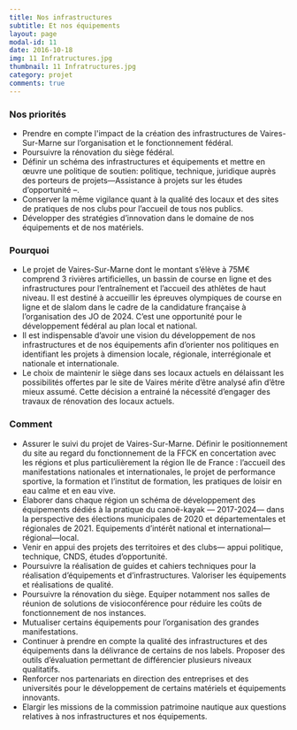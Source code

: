 ```yaml
---
title: Nos infrastructures
subtitle: Et nos équipements
layout: page
modal-id: 11
date: 2016-10-18
img: 11 Infratructures.jpg
thumbnail: 11 Infratructures.jpg
category: projet
comments: true
---
```


### Nos priorités

  - Prendre en compte l'impact de la création des infrastructures de Vaires-Sur-Marne sur l’organisation et le fonctionnement fédéral.
  - Poursuivre la rénovation du siège fédéral.
  - Définir un schéma des infrastructures et équipements et mettre en œuvre une politique de soutien: politique, technique, juridique auprès des porteurs de projets—Assistance à projets sur les études d’opportunité –.
  - Conserver la même vigilance quant à la qualité des locaux et des sites de pratiques de nos clubs pour l’accueil de tous nos publics.
  - Développer des stratégies d’innovation dans le domaine de nos équipements et de nos matériels.

### Pourquoi

  - Le projet de Vaires-Sur-Marne dont le montant s’élève à 75M€ comprend 3 rivières artificielles, un bassin de course en ligne et des infrastructures pour l’entraînement et l’accueil des athlètes de haut niveau. Il est destiné à accueillir les épreuves olympiques de course en ligne et de slalom dans le cadre de la candidature française à l’organisation des JO de 2024. C’est une opportunité pour le développement fédéral au plan local et national.
  - Il est indispensable d’avoir une vision du développement de nos infrastructures et de nos équipements afin d’orienter nos politiques en identifiant les projets à dimension locale, régionale, interrégionale et nationale et internationale.
  - Le choix de maintenir le siège dans ses locaux actuels en délaissant les possibilités offertes par le site de Vaires mérite d’être analysé afin d’être mieux assumé. Cette décision a entrainé la nécessité d’engager des travaux de rénovation des locaux actuels.

### Comment

  - Assurer le suivi du projet de Vaires-Sur-Marne. Définir le positionnement du site au regard du fonctionnement de la FFCK en concertation avec les régions et plus particulièrement la région Ile de France : l’accueil des manifestations nationales et internationales, le projet de performance sportive, la formation et l’institut de formation, les pratiques de loisir en eau calme et en eau vive.
  - Élaborer dans chaque région un schéma de développement des équipements dédiés à la pratique du canoë-kayak — 2017-2024— dans la perspective des élections municipales de 2020 et départementales et régionales de 2021. Equipements d’intérêt national et international—régional—local.
  - Venir en appui des projets des territoires et des clubs— appui politique, technique, CNDS, études d’opportunité.
  - Poursuivre la réalisation de guides et cahiers techniques pour la réalisation d’équipements et d’infrastructures. Valoriser les équipements et réalisations de qualité.
  - Poursuivre la rénovation du siège. Equiper notamment nos salles de réunion de solutions de visioconférence pour réduire les coûts de fonctionnement de nos instances.
  - Mutualiser certains équipements pour l’organisation des grandes manifestations.
  - Continuer à prendre en compte la qualité des infrastructures et des équipements dans la délivrance de certains de nos labels. Proposer des outils d’évaluation permettant de différencier plusieurs niveaux qualitatifs.
  - Renforcer nos partenariats en direction des entreprises et des universités pour le développement de certains matériels et équipements innovants.
  - Elargir les missions de la commission patrimoine nautique aux questions relatives à nos infrastructures et nos équipements.
